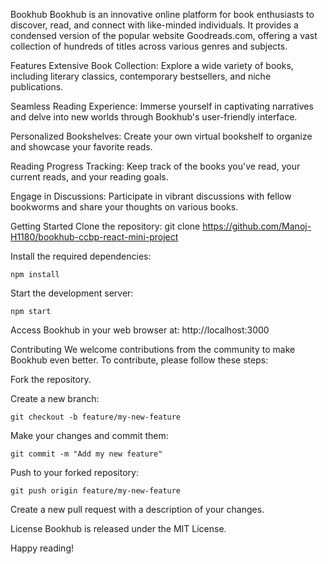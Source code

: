 Bookhub
Bookhub is an innovative online platform for book enthusiasts to discover, read, and connect with like-minded individuals. It provides a condensed version of the popular website Goodreads.com, offering a vast collection of hundreds of titles across various genres and subjects.

Features
Extensive Book Collection: Explore a wide variety of books, including literary classics, contemporary bestsellers, and niche publications.

Seamless Reading Experience: Immerse yourself in captivating narratives and delve into new worlds through Bookhub's user-friendly interface.

Personalized Bookshelves: Create your own virtual bookshelf to organize and showcase your favorite reads.

Reading Progress Tracking: Keep track of the books you've read, your current reads, and your reading goals.

Engage in Discussions: Participate in vibrant discussions with fellow bookworms and share your thoughts on various books.

Getting Started
Clone the repository: git clone https://github.com/Manoj-H1180/bookhub-ccbp-react-mini-project

Install the required dependencies: 

`npm install`

Start the development server: 

`npm start`

Access Bookhub in your web browser at: http://localhost:3000

Contributing
We welcome contributions from the community to make Bookhub even better. To contribute, please follow these steps:

Fork the repository.

Create a new branch: 

`git checkout -b feature/my-new-feature`

Make your changes and commit them: 

`git commit -m "Add my new feature"`

Push to your forked repository: 

`git push origin feature/my-new-feature`

Create a new pull request with a description of your changes.

License
Bookhub is released under the MIT License.


Happy reading!
